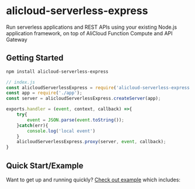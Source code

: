 # alicloud-serverless-express
Run serverless applications and REST APIs using your existing Node.js application framework, on top of AliCloud Function Compute and API Gateway

## Getting Started

```bash
npm install alicloud-serverless-express
```

```js
// index.js
const alicloudServerlessExpress = require('alicloud-serverless-express');
const app = require('./app');
const server = alicloudServerlessExpress.createServer(app);

exports.handler = (event, context, callback) =>{
    try{
        event = JSON.parse(event.toString());
    }catch(err){
        console.log('local event')
    }
    alicloudServerlessExpress.proxy(server, event, callback);
}
```

## Quick Start/Example

Want to get up and running quickly? [Check out example](example/feedback) which includes:
